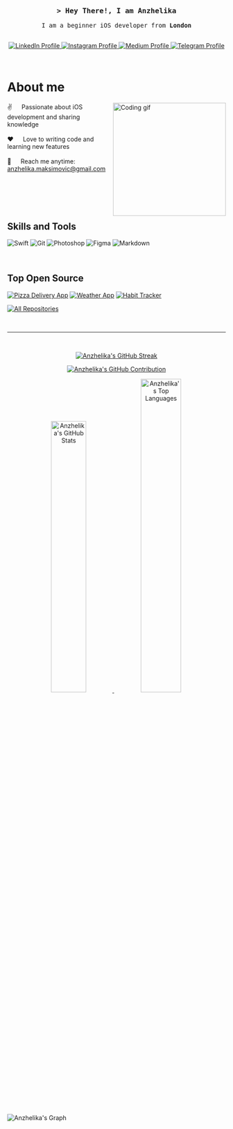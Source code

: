 <!-- Intro  -->
<h3 align="center">
    <samp>&gt; Hey There!, I am Anzhelika</samp>
</h3>

<p align="center"> 
  <samp>
     I am a beginner iOS developer from <b>London</b> 
    <br>
    <br>
  </samp>
</p>

<p align="center">
 <a href="https://www.linkedin.com/in/anzhelika-maksimovic" target="_blank">
  <img src="https://img.shields.io/badge/LinkedIn-0077B5?style=for-the-badge&logo=linkedin&logoColor=white" alt="LinkedIn Profile"/>
 </a>
 <a href="https://instagram.com/malini.ka" target="_blank">
  <img src="https://img.shields.io/badge/Instagram-fe4164?style=for-the-badge&logo=instagram&logoColor=white" alt="Instagram Profile" />
 </a>
 <a href="https://medium.com/@anzmax" target="_blank">
  <img src="https://img.shields.io/badge/Medium-000000?style=for-the-badge&logo=medium&logoColor=white" alt="Medium Profile" />
 </a>
 <a href="https://t.me/anzmax" target="_blank">
  <img src="https://img.shields.io/badge/Telegram-26A5E4?style=for-the-badge&logo=telegram&logoColor=white" alt="Telegram Profile" />
 </a>
</p>
<br />

 # About me

 <p>
 <img align="right" width="260" src="https://media.giphy.com/media/6EWyszhJ2kL3ceQuD2/giphy.gif" alt="Coding gif" />
  
 ✌️ &emsp; Passionate about iOS development and sharing knowledge <br/><br/>
 ❤️ &emsp; Love to writing code and learning new features<br/><br/>
 📧 &emsp; Reach me anytime: anzhelika.maksimovic@gmail.com<br/><br/>

</p>

<br/>
<br/>
<br/>

## Skills and Tools

![Swift](https://img.shields.io/badge/Swift-F05138?style=for-the-badge&labelColor=F05138&logo=swift&logoColor=white)
![Git](https://img.shields.io/badge/Git-F05032?style=for-the-badge&logo=git&logoColor=white)
![Photoshop](https://img.shields.io/badge/Photoshop-31A8FF?style=for-the-badge&labelColor=31A8FF&logo=adobe%20photoshop&logoColor=white)
![Figma](https://img.shields.io/badge/Figma-F24E1E?style=for-the-badge&labelColor=F24E1E&logo=figma&logoColor=white)
![Markdown](https://img.shields.io/badge/Markdown-000000?style=for-the-badge&logo=markdown&logoColor=white)

<br/>

## Top Open Source 
[![Pizza Delivery App](https://github-readme-stats.vercel.app/api/pin/?username=anzmax&repo=pizza-delivery-app&border_color=7F3FBF&bg_color=ffffff&title_color=333333&text_color=333333&icon_color=7F3FBF)](https://github.com/anzmax/pizza-delivery-app)
[![Weather App](https://github-readme-stats.vercel.app/api/pin/?username=anzmax&repo=weather-app&border_color=7F3FBF&bg_color=ffffff&title_color=333333&text_color=333333&icon_color=7F3FBF)](https://github.com/anzmax/weather-app)
[![Habit Tracker](https://github-readme-stats.vercel.app/api/pin/?username=anzmax&repo=habit-tracker&border_color=7F3FBF&bg_color=ffffff&title_color=333333&text_color=333333&icon_color=7F3FBF)](https://github.com/anzmax/habit-tracker)


<p align="left">
  <a href="https://github.com/anzmax?tab=repositories" target="_blank"><img alt="All Repositories" title="All Repositories" src="https://img.shields.io/badge/-All%20Repos-2962FF?style=for-the-badge&logo=koding&logoColor=white"/></a>
</p>

<br/>
<hr/>
<br/>

<!-- GitHub Streak Stats -->
<p align="center">
  <a href="https://github.com/anzmax">
    <img src="https://github-readme-streak-stats.herokuapp.com/?user=anzmax&theme=light&border=4B0082" alt="Anzhelika's GitHub Streak" />
  </a>
</p>

<!-- GitHub Profile Summary Card -->
<p align="center">
  <a href="https://github.com/anzmax">
    <img src="https://github-profile-summary-cards.vercel.app/api/cards/profile-details?username=anzmax&theme=vue" alt="Anzhelika's GitHub Contribution" />
  </a>
</p>

<!-- GitHub Stats and Top Languages -->
<p align="center">
  <a href="https://github.com/anzmax">
    <img src="https://github-readme-stats.vercel.app/api?username=anzmax&show_icons=true&count_private=true&theme=default&border_color=4B0082&bg_color=FFFFFF&title_color=4B0082&icon_color=4B0082" alt="Anzhelika's GitHub Stats" width="40%" />
    <img src="https://github-readme-stats.vercel.app/api/top-langs/?username=anzmax&langs_count=8&layout=compact&theme=default&border_color=4B0082&bg_color=FFFFFF&title_color=4B0082&icon_color=4B0082" alt="Anzhelika's Top Languages" width="43%" />
  </a>
</p>

<!-- GitHub Activity Graph -->
![Anzhelika's Graph](https://github-readme-activity-graph.vercel.app/graph?username=anzmax&custom_title=Anzhelika's%20GitHub%20Activity%20Graph&bg_color=FFFFFF&color=7F3FBF&line=7F3FBF&point=7F3FBF&area_color=F3E8FF&title_color=7F3FBF&area=true)












